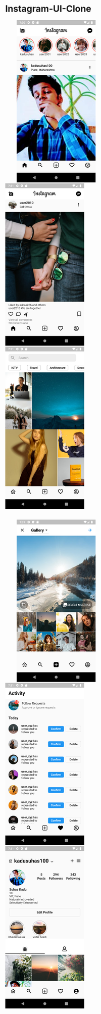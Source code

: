 # Instagram-UI-Clone

 &emsp; &emsp; <img src="assets/screenshots/s1.png" width="250"> &emsp; &emsp; <img src="assets/screenshots/s2.png" width="250"> &emsp; &emsp; <img src="assets/screenshots/s3.png" width="250">  <br /> <br />

 &emsp; &emsp; <img src="assets/screenshots/s4.png" width="250"> &emsp; &emsp; <img src="assets/screenshots/s5.png" width="250"> &emsp; &emsp; <img src="assets/screenshots/s6.png" width="250">  <br />